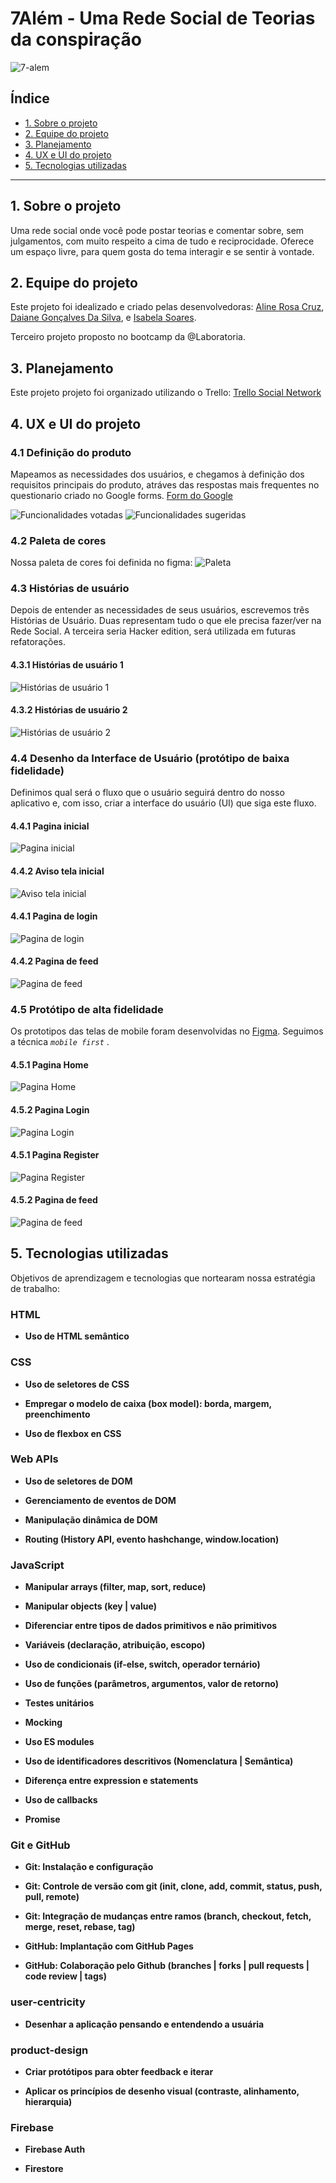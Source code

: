 # 7Além - Uma Rede Social de Teorias da conspiração
![7-alem](src/pages/home/logo.png)

## Índice

* [1. Sobre o projeto](#1-Sobre-o-projeto)
* [2. Equipe do projeto](#2-Equipe-do-projeto)
* [3. Planejamento](#3-Planejamento)
* [4. UX e UI do projeto](#4-UX-e-UI-do-projeto)
* [5. Tecnologias utilizadas](#5-Tecnologias-utilizadas)

***

## 1. Sobre o projeto

Uma rede social onde você pode postar teorias e comentar sobre, sem julgamentos, 
com muito respeito a cima de tudo e reciprocidade. Oferece um espaço livre, para 
quem gosta do tema interagir e se sentir à vontade.

## 2. Equipe do projeto

Este projeto foi idealizado e criado pelas desenvolvedoras:
[Aline Rosa Cruz](@alinerc27), 
[Daiane Gonçalves Da Silva](@daianeex), e
[Isabela Soares](@IsaSoaresFr).

Terceiro projeto proposto no bootcamp da @Laboratoria.

## 3. Planejamento

Este projeto projeto foi organizado utilizando o Trello:
[Trello Social Network](https://trello.com/b/r9tc2sTh/social-network)

## 4. UX e UI do projeto

### 4.1 Definição do produto

Mapeamos as necessidades dos usuários, e chegamos à definição dos requisitos principais 
do produto, atráves das respostas mais frequentes no questionario criado no Google forms. 
[Form do Google](https://docs.google.com/forms/d/e/1FAIpQLScBRqXsR9uPFdO73--b7EenHPU12lZl0QJUQ_NbyNJj9idgdQ/viewform)

![Funcionalidades votadas](img_Readme/funcionalidades.jpeg)
![Funcionalidades sugeridas](img_Readme/funcionalidades_ideias.jpeg)

### 4.2 Paleta de cores

Nossa paleta de cores foi definida no figma:
![Paleta](img_Readme/palleta.png)

### 4.3 Histórias de usuário

Depois de entender as necessidades de seus usuários, escrevemos três Histórias de
Usuário. Duas representam tudo o que ele precisa fazer/ver na Rede Social. A terceira 
seria Hacker edition, será utilizada em futuras refatorações.

#### 4.3.1 Histórias de usuário 1
![Histórias de usuário 1](img_Readme/hu1.png)

#### 4.3.2 Histórias de usuário 2
![Histórias de usuário 2](img_Readme/hu2.png)

### 4.4 Desenho da Interface de Usuário (protótipo de baixa fidelidade)

Definimos qual será o fluxo que o usuário seguirá dentro do nosso aplicativo e, 
com isso, criar a interface do usuário (UI) que siga este fluxo. 

#### 4.4.1 Pagina inicial
![Pagina inicial](img_Readme/inicial_baixa.jpeg)

#### 4.4.2 Aviso tela inicial
![Aviso tela inicial](img_Readme/aviso_baixa.jpeg)

#### 4.4.1 Pagina de login
![Pagina de login](img_Readme/login_baixa.jpeg)

#### 4.4.2 Pagina de feed
![Pagina de feed](img_Readme/feed_baixa.jpeg)

### 4.5 Protótipo de alta fidelidade

Os prototipos das telas de mobile foram desenvolvidas no [Figma](https://www.figma.com/file/yEtyBvtHGBeJpbkow6SMbg/Social?node-id=0%3A1). Seguimos a técnica _`mobile first`_ .

#### 4.5.1 Pagina Home
![Pagina Home](img_Readme/home_alta.png)

#### 4.5.2 Pagina Login
![Pagina Login](img_Readme/login_alta.png)

#### 4.5.1 Pagina Register
![Pagina Register](img_Readme/register_alta.png)

#### 4.5.2 Pagina de feed
![Pagina de feed](img_Readme/post_alta.png)

## 5. Tecnologias utilizadas

Objetivos de aprendizagem e tecnologias que nortearam nossa estratégia de trabalho:

### HTML

* **Uso de HTML semântico**

### CSS

* **Uso de seletores de CSS**

* **Empregar o modelo de caixa (box model): borda, margem, preenchimento**

* **Uso de flexbox en CSS**

### Web APIs

* **Uso de seletores de DOM**

* **Gerenciamento de eventos de DOM**

* **Manipulação dinâmica de DOM**

* **Routing (History API, evento hashchange, window.location)**

### JavaScript

* **Manipular arrays (filter, map, sort, reduce)**

* **Manipular objects (key | value)**

* **Diferenciar entre tipos de dados primitivos e não primitivos**

* **Variáveis (declaração, atribuição, escopo)**

* **Uso de condicionais (if-else, switch, operador ternário)**

* **Uso de funções (parâmetros, argumentos, valor de retorno)**

* **Testes unitários**

* **Mocking**

* **Uso ES modules**

* **Uso de identificadores descritivos (Nomenclatura | Semântica)**

* **Diferença entre expression e statements**

* **Uso de callbacks**

* **Promise**

### Git e GitHub

* **Git: Instalação e configuração**

* **Git: Controle de versão com git (init, clone, add, commit, status, push, pull, remote)**

* **Git: Integração de mudanças entre ramos (branch, checkout, fetch, merge, reset, rebase, tag)**

* **GitHub: Implantação com GitHub Pages**

* **GitHub: Colaboração pelo Github (branches | forks | pull requests | code review | tags)**

### user-centricity

* **Desenhar a aplicação pensando e entendendo a usuária**

### product-design

* **Criar protótipos para obter feedback e iterar**

* **Aplicar os princípios de desenho visual (contraste, alinhamento, hierarquia)**

### Firebase

* **Firebase Auth**

* **Firestore**
